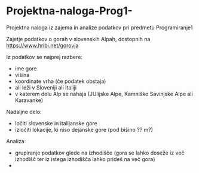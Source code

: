 # Projektna-naloga-Prog1-
Projektna naloga iz zajema in analize podatkov pri predmetu Programiranje1


Zajetje podatkov o gorah v slovenskih Alpah, dostopnih na https://www.hribi.net/gorovja

Iz podatkov se najprej razbere:
- ime gore
- višina
- koordinate vrha (če podatek obstaja)
- ali leži v Sloveniji ali Italiji
- v katerem delu Alp se nahaja (JUlijske Alpe, Kamniško Savinjske Alpe ali Karavanke)

Nadaljne delo:
- ločiti slovenske in italijanske gore
- izločiti lokacije, ki niso dejanske gore (pod bišino ?? m?)

Analiza:
- grupiranje podatkov glede na izhodišče (gora se lahko doseže iz več izhodišč ter iz istega izhodišča lahko prideš na več gora)
- 
